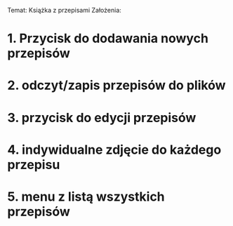 Temat: Książka z przepisami
Założenia:
# 1. Przycisk do dodawania nowych przepisów
# 2. odczyt/zapis przepisów do plików
# 3. przycisk do edycji przepisów
# 4. indywidualne zdjęcie do każdego przepisu
# 5. menu z listą wszystkich przepisów